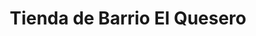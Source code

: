 ---
title: "Tienda de Barrio El Quesero"
url: /sucre/tienda-de-barrio-el-quesero/
shop: tienda rural
---